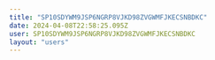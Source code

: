 ```yaml
---
title: "SP10SDYWM9JSP6NGRP8VJKD98ZVGWMFJKECSNBDKC"
date: 2024-04-08T22:58:25.095Z
user: SP10SDYWM9JSP6NGRP8VJKD98ZVGWMFJKECSNBDKC
layout: "users"
---
```

    